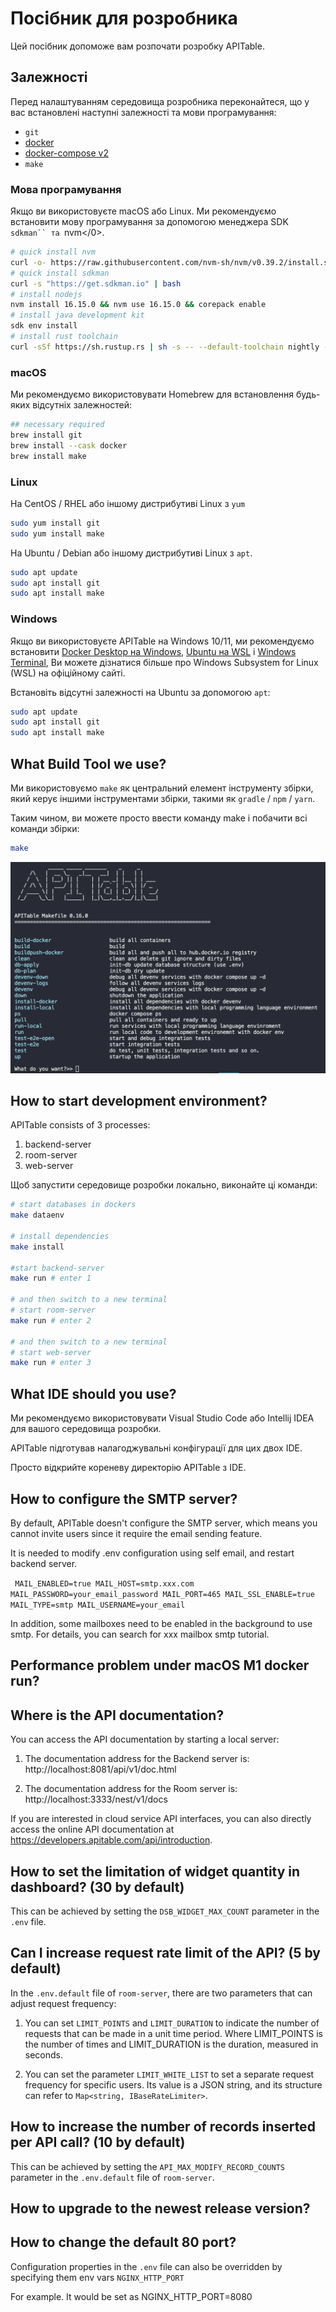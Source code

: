# Посібник для розробника

Цей посібник допоможе вам розпочати розробку APITable.

## Залежності

Перед налаштуванням середовища розробника переконайтеся, що у вас встановлені наступні залежності та мови програмування:

- `git`
- [docker](https://docs.docker.com/engine/install/)
- [docker-compose v2](https://docs.docker.com/engine/install/)
- `make`


### Мова програмування

Якщо ви використовуєте macOS або Linux. Ми рекомендуємо встановити мову програмування за допомогою менеджера SDK `sdkman`` та `nvm</0>.

```bash
# quick install nvm
curl -o- https://raw.githubusercontent.com/nvm-sh/nvm/v0.39.2/install.sh | bash
# quick install sdkman
curl -s "https://get.sdkman.io" | bash
# install nodejs 
nvm install 16.15.0 && nvm use 16.15.0 && corepack enable
# install java development kit
sdk env install
# install rust toolchain
curl -sSf https://sh.rustup.rs | sh -s -- --default-toolchain nightly --profile minimal -y && source "$HOME/.cargo/env"
```

### macOS

Ми рекомендуємо використовувати Homebrew для встановлення будь-яких відсутніх залежностей:

```bash
## necessary required
brew install git
brew install --cask docker
brew install make
```

### Linux

На CentOS / RHEL або іншому дистрибутиві Linux з `yum`

```bash
sudo yum install git
sudo yum install make
```

На Ubuntu / Debian або іншому дистрибутиві Linux з `apt`.

```bash
sudo apt update
sudo apt install git
sudo apt install make
```


### Windows

Якщо ви використовуєте APITable на Windows 10/11, ми рекомендуємо встановити [Docker Desktop на Windows](https://docs.docker.com/desktop/install/windows-install/), [Ubuntu на WSL](https://ubuntu.com/wsl) і [Windows Terminal](https://aka.ms/terminal), Ви можете дізнатися більше про Windows Subsystem for Linux (WSL) на офіційному сайті.

Встановіть відсутні залежності на Ubuntu за допомогою  `apt`:

```bash
sudo apt update
sudo apt install git
sudo apt install make
```


## What Build Tool we use?

Ми використовуємо `make` як центральний елемент інструменту збірки, який керує іншими інструментами збірки, такими як `gradle` / `npm` / `yarn`.

Таким чином, ви можете просто ввести команду make і побачити всі команди збірки:

```bash
make
```

![make command screenshot](../static/make.png)



## How to start development environment?

APITable consists of 3 processes:

1. backend-server
2. room-server
3. web-server

Щоб запустити середовище розробки локально, виконайте ці команди:

```bash
# start databases in dockers
make dataenv 

# install dependencies
make install 

#start backend-server
make run # enter 1  

# and then switch to a new terminal
# start room-server
make run # enter 2

# and then switch to a new terminal
# start web-server
make run # enter 3

```




## What IDE should you use?

Ми рекомендуємо використовувати Visual Studio Code або Intellij IDEA для вашого середовища розробки.

APITable підготував налагоджувальні конфігурації для цих двох IDE.

Просто відкрийте кореневу директорію APITable з IDE.



## How to configure the SMTP server?

By default, APITable doesn't configure the SMTP server, which means you cannot invite users since it require the email sending feature.

It is needed to modify .env configuration using self email, and restart backend server.

`
MAIL_ENABLED=true
MAIL_HOST=smtp.xxx.com
MAIL_PASSWORD=your_email_password
MAIL_PORT=465
MAIL_SSL_ENABLE=true
MAIL_TYPE=smtp
MAIL_USERNAME=your_email`

In addition, some mailboxes need to be enabled in the background to use smtp. For details, you can search for xxx mailbox smtp tutorial.


## Performance problem under macOS M1 docker run?

## Where is the API documentation?

You can access the API documentation by starting a local server:

1. The documentation address for the Backend server is: http://localhost:8081/api/v1/doc.html

2. The documentation address for the Room server is: http://localhost:3333/nest/v1/docs

If you are interested in cloud service API interfaces, you can also directly access the online API documentation at https://developers.apitable.com/api/introduction.

## How to set the limitation of widget quantity in dashboard? (30 by default)

This can be achieved by setting the `DSB_WIDGET_MAX_COUNT` parameter in the `.env` file.

## Can I increase request rate limit of the API? (5 by default)

In the `.env.default` file of `room-server`, there are two parameters that can adjust request frequency:

1. You can set `LIMIT_POINTS` and `LIMIT_DURATION` to indicate the number of requests that can be made in a unit time period. Where LIMIT_POINTS is the number of times and LIMIT_DURATION is the duration, measured in seconds.

2. You can set the parameter `LIMIT_WHITE_LIST` to set a separate request frequency for specific users. Its value is a JSON string, and its structure can refer to `Map<string, IBaseRateLimiter>`.

## How to increase the number of records inserted per API call? (10 by default)

This can be achieved by setting the `API_MAX_MODIFY_RECORD_COUNTS` parameter in the `.env.default` file of `room-server`.


## How to upgrade to the newest release version?


## How to change the default 80 port?
Configuration properties in  the `.env` file can also be overridden  by specifying them env vars `NGINX_HTTP_PORT`

For example. It would be set as NGINX_HTTP_PORT=8080